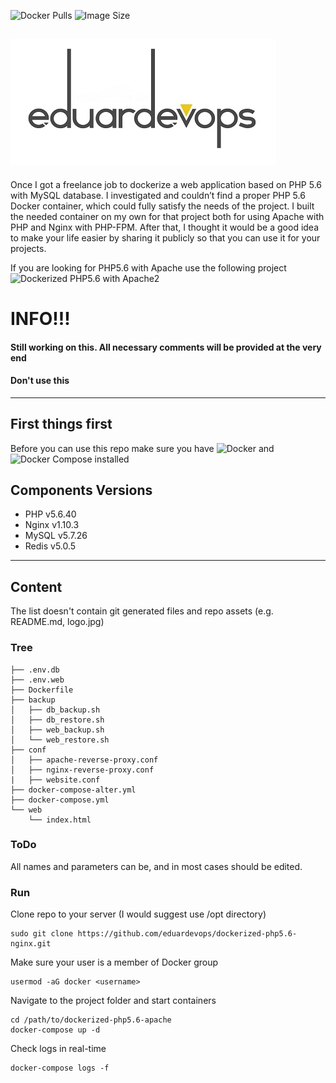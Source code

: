 <!-- ## Dockerized PHP v5.6 Apache2 v2.4 MySQL v5.7 Redis v5.0 -->
<img alt="Docker Pulls" src="https://img.shields.io/docker/pulls/eduardevops/php5.6-fpm" style="max-width:100%;"> <img alt="Image Size" src="https://img.shields.io/microbadger/image-size/eduardevops/php5.6-fpm/latest" style="max-width:100%;">


![Logo](./assets/logo.jpg)
------

Once I got a freelance job to dockerize a web application based on PHP 5.6 with MySQL database. I investigated and couldn’t find a proper PHP 5.6 Docker container, which could fully satisfy the needs of the project. I built the needed container on my own for that project both for using Apache with PHP and Nginx with PHP-FPM. After that, I thought it would be a good idea to make your life easier by sharing it publicly so that you can use it for your projects.

If you are looking for  PHP5.6 with Apache use the following project <br>
![Dockerized PHP5.6 with Apache2](https://github.com/eduardevops/dockerized-php5.6-apache)

# INFO!!!
####  Still working on this. All necessary comments will be provided at the very end
####  Don't use this

------
## First things first
Before you can use this repo make sure you have ![Docker](https://www.docker.com/) and ![Docker Compose](https://docs.docker.com/compose/install/) installed


## Components Versions
*	PHP v5.6.40
*	Nginx v1.10.3
*	MySQL v5.7.26
*	Redis v5.0.5
------
## Content
The list doesn't contain git generated files and repo assets (e.g. README.md, logo.jpg)

### Tree

```less
├── .env.db
├── .env.web
├── Dockerfile
├── backup
│   ├── db_backup.sh
│   ├── db_restore.sh
│   ├── web_backup.sh
│   └── web_restore.sh
├── conf
│   ├── apache-reverse-proxy.conf
│   ├── nginx-reverse-proxy.conf
|   ├── website.conf
├── docker-compose-alter.yml
├── docker-compose.yml
└── web
    └── index.html
```

### ToDo
All names and parameters can be, and in most cases should be edited.

### Run
Clone repo to your server (I would suggest use /opt directory)
```less
sudo git clone https://github.com/eduardevops/dockerized-php5.6-nginx.git
```

Make sure your user is a member of Docker group
```less
usermod -aG docker <username>
```
Navigate to the project folder and start containers
```less
cd /path/to/dockerized-php5.6-apache
docker-compose up -d
```

Check logs in real-time
```less
docker-compose logs -f
```

